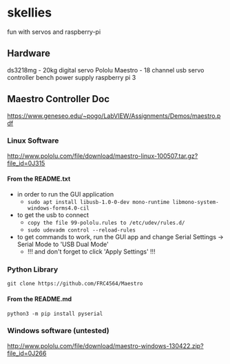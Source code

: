 # skellies
fun with servos and raspberry-pi

## Hardware
ds3218mg - 20kg digital servo
Pololu Maestro - 18 channel usb servo controller
bench power supply
raspberry pi 3

## Maestro Controller Doc
https://www.geneseo.edu/~pogo/LabVIEW/Assignments/Demos/maestro.pdf

### Linux Software
http://www.pololu.com/file/download/maestro-linux-100507.tar.gz?file_id=0J315

#### From the README.txt
* in order to run the GUI application
  * `sudo apt install libusb-1.0-0-dev mono-runtime libmono-system-windows-forms4.0-cil`
* to get the usb to connect
  * `copy the file 99-pololu.rules to /etc/udev/rules.d/`
  * `sudo udevadm control --reload-rules`
* to get commands to work, run the GUI app and change Serial Settings -> Serial Mode to 'USB Dual Mode' 
  * !!! and don't forget to click 'Apply Settings' !!!

### Python Library
`git clone https://github.com/FRC4564/Maestro`

#### From the README.md
`python3 -m pip install pyserial`

### Windows software (untested)
http://www.pololu.com/file/download/maestro-windows-130422.zip?file_id=0J266
